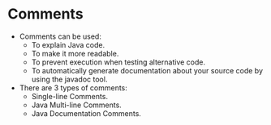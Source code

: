 # Comments
* Comments can be used:
  * To explain Java code.
  * To make it more readable.
  * To prevent execution when testing alternative code.
  * To automatically generate documentation about your source code by using the javadoc tool.
* There are 3 types of comments:
  * Single-line Comments.
  * Java Multi-line Comments.
  * Java Documentation Comments.